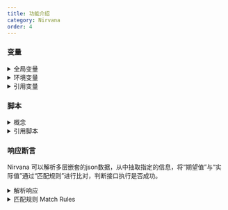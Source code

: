 ```yaml
---
title: 功能介绍
category: Nirvana
order: 4
---
```


### 变量

<details>
  <summary>全局变量</summary>
全局变量（Global variables）的作用域是在整个工作空间,作为系统默认的变量存在。  
</details>
<details>
  <summary>环境变量</summary>
环境变量（Environment variables）的作用域是用例执行时所选择的环境内，如果一个key即存在全局变量中，又存在环境变量中，优先使用环境变量的值。
  <p>
    <em>环境，在实际测试中会有多套环境，包括测试环境、预生产环境、或者针对不同版本的环境，每个环境对应的一些变量如请求地址、用户信息和中间件地址等都不相同，为了避免每测试一个环境都要手动修改相关数据，引入环境概念。
    </em>
  </p>
</details>
<details>
  <summary>引用变量</summary>
通过特殊符号$引用变量，例如$Variables
</details> 

  
### 脚本
<details>
  <summary>概念</summary>

脚本是一种灵活的，强大的辅助接口请求的方式，脚本分为：预定义脚本和自定义脚步。 

<li>预定义脚本：提前内置写好的脚本，我们可以把一些普遍通用的功能写成预定义脚本放在那里，方便大家使用。</li>
<li>自定义脚本：用户自己写的脚本，根据用户自己的实际情况编写脚本，然后上传到服务器，然后进行调用。</li>

</details>
<details>
  <summary>引用脚本</summary>
引用脚本的方法：${get_message_center_token()}，通过此方式平台会去执行get_message_center_token()这个函数。
</details>  

 
### 响应断言
  Nirvana 可以解析多层嵌套的json数据，从中抽取指定的信息，将“期望值”与“实际值”通过“匹配规则”进行比对，判断接口执行是否成功。
<details>
  <summary>解析响应</summary>
<li>默认提供:</li>  
  <table>
    <thead>
      <tr>
        <th>Key</th>
        <th>描述</th>
      </tr>
     </thead>
     <tbody>
       <tr>
         <td>content</td>
         <td>响应体全部，json格式多级content.person.name.first_name</td>
       </tr>
       <tr>
         <td>status_code</td>
         <td>响应状态码</td>
       </tr>
       <tr>
         <td>elapsed</td>
         <td>响应时间days, seconds, microseconds, total_seconds</td>
       </tr>
       <tr>
         <td>headers</td>
         <td>响应头headers.content-type</td>
       </tr>
       <tr>
         <td>cookies</td>
         <td>cookies</td>
       </tr>
      </tbody>
   </table>
 <li>通过jsonpath解析:</li> 
   <table>
    <thead>
      <tr>
        <th>JSONPath</th>
        <th>描述</th>
      </tr>
     </thead>
     <tbody>
       <tr>
         <td>$</td>
         <td>根节点，用于表示一个json数据，可以是数组或对象</td>
       </tr>
       <tr>
         <td>@</td>
         <td>当前节点对象</td>
       </tr>
       <tr>
         <td>.or[]</td>
         <td>取子节点</td>
       </tr>
       <tr>
         <td>..</td>
         <td>不管位置，选择所有符合条件的条件</td>
       </tr>
       <tr>
         <td>*</td>
         <td>匹配所有元素节点</td>
       </tr>
       <tr>
         <td>[]</td>
         <td>迭代器标示（可以在里边做简单的迭代操作，如数组下标，根据内容选值等</td>
       </tr>
       <tr>
         <td>[,]</td>
         <td>支持迭代器中做多选</td>
       </tr>
       <tr>
         <td>?()</td>
         <td>支持过滤操作</td>
       </tr>
       <tr>
         <td>()</td>
         <td>支持表达式计算</td>
       </tr>
      </tbody>
   </table>
   <li>支持正则表达式</li>
</details>


<details>
  <summary>匹配规则 Match Rules</summary>
<table>
    <thead>
      <tr>
        <th>规则</th>
        <th>描述</th>
      </tr>
     </thead>
     <tbody>
       <tr>
         <td>equals</td>
         <td>判断实际结果和期望结果是否相等</td>
       </tr>
       <tr>
         <td>less_than</td>
         <td>判断实际结果小于期望结果</td>
       </tr>
       <tr>
         <td>less_than_or_equals</td>
         <td>判断实际结果小于等于期望结果</td>
       </tr>
       <tr>
         <td>greater_than</td>
         <td>判断实际结果大于期望结果</td>
       </tr>
       <tr>
         <td>greater_than_or_equals</td>
         <td>判断实际结果大于等于期望结果</td>
       </tr>
       <tr>
         <td>not_equals</td>
         <td>判断实际结果和期望结果不相等</td>
       </tr>
       <tr>
         <td>string_equals</td>
         <td>判断转字符串后，实际结果和期望结果是否相等</td>
       </tr>
       <tr>
         <td>length_equals</td>
         <td>判断长度（字符串、列表、字典）</td>
       </tr>
      </tbody>
   </table>
</details>





 
